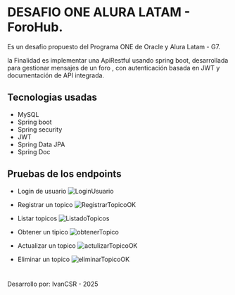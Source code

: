 # DESAFIO ONE ALURA LATAM - ForoHub.

Es un desafio propuesto del Programa ONE de Oracle y Alura Latam - G7.

la Finalidad es implementar una ApiRestful usando spring boot, desarrollada para gestionar mensajes de un foro , con autenticación basada en JWT y documentación de API integrada.

## Tecnologias usadas
 * MySQL
 * Spring boot
 * Spring security
 * JWT
 * Spring Data JPA
 * Spring Doc

## Pruebas de los endpoints
* Login de usuario
  ![LoginUsuario](https://github.com/user-attachments/assets/b7003d48-4313-4fd5-8b75-fc7b0243778e)

* Registrar un topico
  ![RegistrarTopicoOK](https://github.com/user-attachments/assets/24d02b01-64e0-475d-888b-e8fce128fd3f)

* Listar topicos
  ![ListadoTopicos](https://github.com/user-attachments/assets/bc48d858-6524-4ef6-8c92-5bc7c0923aea)

* Obtener un tipico
  ![obtenerTopico](https://github.com/user-attachments/assets/d0c09709-5456-4a37-81bf-af0340d86e1b)

* Actualizar un topico
  ![actulizarTopicoOK](https://github.com/user-attachments/assets/a8343a07-fb73-4a1b-9dea-97158660acfc)

* Eliminar un topico
![eliminarTopicoOK](https://github.com/user-attachments/assets/c499f97d-8c97-4c9e-9584-e375b4d01fcb)
#
Desarrollo por: IvanCSR - 2025
